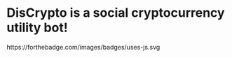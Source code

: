 <h1>DisCrypto is a social cryptocurrency utility bot!</h1>
https://forthebadge.com/images/badges/uses-js.svg
